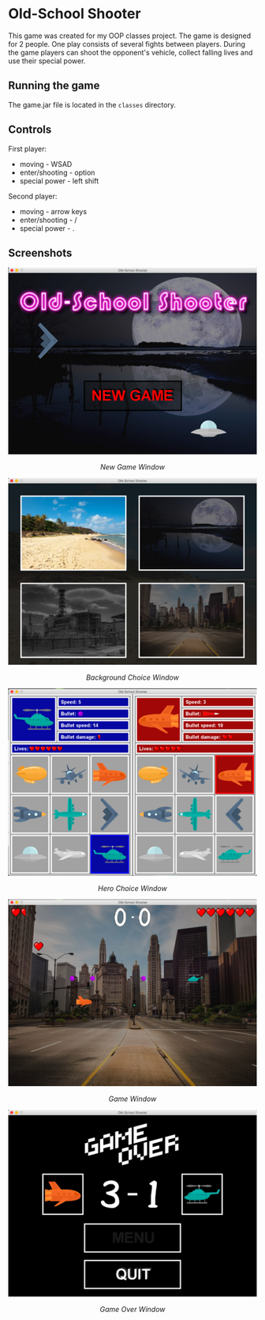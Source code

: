 # Old-School Shooter
This game was created for my OOP classes project. The game is designed for 2 people. One play consists of several fights between players. During the game players can shoot the opponent's vehicle, collect falling lives and use their special power.

## Running the game
The game.jar file is located in the `classes` directory.

## Controls
First player:
* moving - WSAD
* enter/shooting - option
* special power - left shift

Second player:
* moving - arrow keys
* enter/shooting - /
* special power - .

## Screenshots

<div align="center">

![New Game](documentation_in_Polish/menu.png)

*New Game Window*

![Background Choice](documentation_in_Polish/tlo.png)

*Background Choice Window*

![Hero Choice](documentation_in_Polish/postacie.png)

*Hero Choice Window*

![Game](documentation_in_Polish/pojedynek.png)

*Game Window*

![Game Over](documentation_in_Polish/gameover.png)

*Game Over Window*

</div>